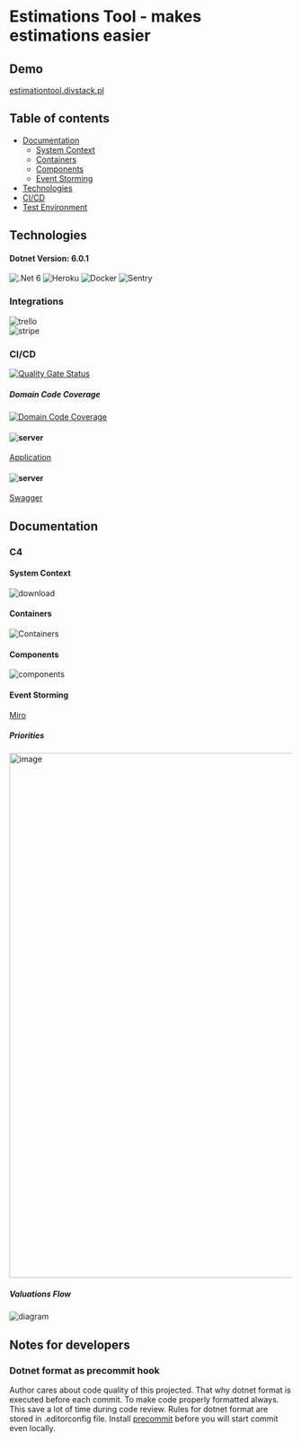 # Estimations Tool - makes estimations easier

## Demo
[estimationtool.divstack.pl](http://estimationtool.divstack.pl/)

## Table of contents
* [Documentation](#documentation)
  * [System Context](#system-context)
  * [Containers](#containers)
  * [Components](#components)
  * [Event Storming](#event-storming)
* [Technologies](#technologies)
* [CI/CD](#ci/cd)
* [Test Environment](#test-environment)

## Technologies
#### Dotnet Version: 6.0.1
![.Net 6](https://user-images.githubusercontent.com/74410956/143401887-afbef644-f5ce-4d2b-aee1-09e0457d74eb.png)
![Heroku](https://user-images.githubusercontent.com/74410956/143401316-4a69eb67-c2eb-41d1-ab5c-751a9c79235c.png)
![Docker](https://user-images.githubusercontent.com/74410956/143401493-8f41000d-0d82-4005-b643-75d6045394c2.png)
![Sentry](https://user-images.githubusercontent.com/74410956/144380180-42e47963-1793-4be5-9a72-47da2620fdce.png)

### Integrations
![trello](https://user-images.githubusercontent.com/74410956/144380471-279a4d7f-02cb-48c8-aa10-3221d8b65a31.png)     
![stripe](https://user-images.githubusercontent.com/74410956/144380424-f664291b-ef58-42f3-8f6d-ca75267652ad.png)

### CI/CD
[![Quality Gate Status](https://sonarcloud.io/api/project_badges/measure?project=kamilbaczek_Estimation-Tool&metric=alert_status)](https://sonarcloud.io/summary/new_code?id=kamilbaczek_Estimation-Tool)
##### Domain Code Coverage
[![Domain Code Coverage](https://codecov.io/gh/kamilbaczek/Estimation-Tool/branch/develop/graph/badge.svg?token=S66MBBE6CV)](https://codecov.io/gh/kamilbaczek/Estimation-Tool)

#### ![server](https://user-images.githubusercontent.com/74410956/144381496-43427b48-909b-4b63-b4b2-687f90d2bce6.png) 

[Application](https://estimation-tool-ui.herokuapp.com/)     
#### ![server](https://user-images.githubusercontent.com/74410956/144381496-43427b48-909b-4b63-b4b2-687f90d2bce6.png) 

[Swagger](https://estimation-tool-kb.herokuapp.com/index.html)

## Documentation
### C4

#### System Context
![download](https://user-images.githubusercontent.com/74410956/143678423-cdd8b31e-a6d9-4722-97d6-fc06b8e203fa.png)

#### Containers
![Containers](https://user-images.githubusercontent.com/74410956/130395295-3d48672c-5c84-4e55-8fbe-9cdbb327b5e6.png)

#### Components
![components](https://user-images.githubusercontent.com/74410956/130396746-40283672-decd-4ca8-a035-1c0ef6c6ae8e.png)

#### Event Storming
[Miro](https://miro.com/app/board/o9J_lcC1E7g=/?invite_link_id=913994717613)

##### Priorities
<img width="934" alt="image" src="https://user-images.githubusercontent.com/74410956/159788894-a9a3c640-b6da-4f45-8363-9e4877abfdba.png">

##### Valuations Flow
![diagram](https://user-images.githubusercontent.com/74410956/142997315-97c09d1f-cef3-416f-98bf-069b388ea019.png)

## Notes for developers
### Dotnet format as precommit hook
Author cares about code quality of this projected. That why dotnet format is executed before each commit. To make code properly formatted always. This save a lot of time during code review. Rules for dotnet format are stored in .editorconfig file. Install [precommit](https://pre-commit.com/) before you will start commit even locally.


